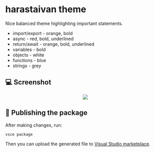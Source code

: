 # harastaivan theme

Nice balanced theme highlighting important statements.

- import/export - orange, bold
- async - red, bold, underlined
- return/await - orange, bold, underlined
- variables - bold
- objects - white
- functions - blue
- strings - grey

## 💻 Screenshot

<p align="center">
    <img src="https://raw.githubusercontent.com/harastaivan/theme/master/assets/example.gif">
</p>

## 🔖 Publishing the package

After making changes, run:

```bash
vsce package
```

Then you can upload the generated file to [Visual Studio marketplace](https://marketplace.visualstudio.com/manage).
